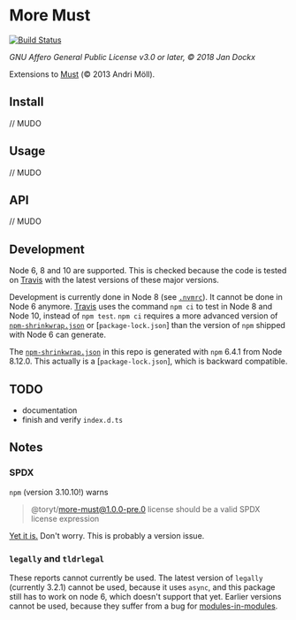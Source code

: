 # More Must

[![Build Status](https://travis-ci.org/Toryt/more-must.svg?branch=master)](https://travis-ci.org/Toryt/more-must)

_GNU Affero General Public License v3.0 or later, © 2018 Jan Dockx_

Extensions to [Must] (© 2013 Andri Möll).

## Install

// MUDO

## Usage

// MUDO

## API

// MUDO

## Development

Node 6, 8 and 10 are supported. This is checked because the code is tested on 
[Travis](https://travis-ci.org/Toryt/more-must) with the latest versions of these major versions.

Development is currently done in Node 8 (see [`.nvmrc`](.nvmrc)). It cannot be done in Node 6 anymore.
[Travis](https://travis-ci.org/Toryt/more-must) uses the command `npm ci` to test in Node 8 and Node 10, instead of
`npm test`. `npm ci` requires a more advanced version of [`npm-shrinkwrap.json`](npm-shrinkwrap.json) or 
[`package-lock.json`] than the version of `npm` shipped with Node 6 can generate. 

The [`npm-shrinkwrap.json`](npm-shrinkwrap.json) in this repo is generated with `npm` 6.4.1 from Node 8.12.0. This actually is a
[`package-lock.json`], which is backward compatible.

## TODO

* documentation
* finish and verify `index.d.ts`

## Notes

### SPDX

`npm` (version 3.10.10!) warns

> @toryt/more-must@1.0.0-pre.0 license should be a valid SPDX license expression

[Yet it is.](https://spdx.org/licenses/AGPL-3.0-or-later.html) Don't worry. This is probably a version issue.

### `legally` and `tldrlegal`

These reports cannot currently be used. The latest version of `legally` (currently 3.2.1) cannot be used, because it
uses `async`, and this package still has to work on node 6, which doesn't support that yet. Earlier versions cannot be
used, because they suffer from a bug for [modules-in-modules](https://github.com/franciscop/legally/issues/17).

[must]: https://github.com/moll/js-must
